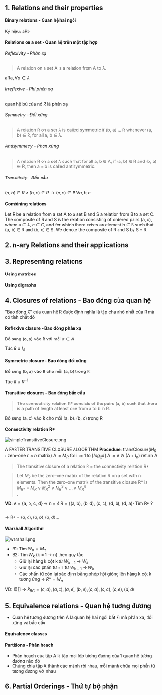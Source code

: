 ## 1. Relations and their properties
#### Binary relations - Quan hệ hai ngôi 
Ký hiệu: aRb


#### Relations on a set - Quan hệ trên một tập hợp
###### Reflexivity - Phản xạ
> A relation on a set A is a relation from A to A.

aRa, $\forall a \in A$
###### Irreflexive - Phi phản xạ
quan hệ bù của nó $\not R$ là phản xạ
###### Symmetry - Đối xứng
> A relation R on a set A is called symmetric if (b, a) ∈ R whenever (a, b) ∈ R, for all a, b ∈ A.
###### Antisymmetry - Phản xứng
>A relation R on a set A such that for all a, b ∈ A, if (a, b) ∈ R and (b, a) ∈ R, then a = b is called antisymmetric.
###### Transitivity - Bắc cầu
$(a,b) \in R \wedge (b, c) \in R \to (a,c) \in R$
$\forall a, b, c$ 

#### Combining relations
Let R be a relation from a set A to a set B and S a relation from B to a set C. The composite of R and S is the relation consisting of ordered pairs (a, c), where a ∈ A, c ∈ C, and for which there exists an element b ∈ B such that (a, b) ∈ R and (b, c) ∈ S. We denote the composite of R and S by S ◦ R.


## 2. n-ary Relations and their applications

## 3. Representing relations
#### Using matrices

#### Using digraphs




## 4. Closures of relations - Bao đóng của quan hệ
"Bao đóng X" của quan hệ R được định nghĩa là tập cha nhỏ nhất của R mà có tính chất đó
#### Reflexive closure - Bao đóng phản xạ
Bổ sung (a, a) vào R với mỗi $a \in A$

Tức $R \cup I_A$
#### Symmetric closure - Bao đóng đối xứng
Bổ sung (b, a) vào R cho mỗi (a, b) trong R

Tức $R \cup R^{-1}$

#### Transitive closures - Bao đóng bắc cầu
>The connectivity relation R* consists of the pairs (a, b) such that there is a path of length at least one from a to b in R.

Bổ sung (a, c) vào R cho mỗi (a, b), (b, c) trong R

#### Connectivity relation R*
![simpleTransitiveClosure.png]()


A FASTER TRANSITIVE CLOSURE ALGORITHM
	**Procedure**: transClosure($M_R$ : zero-one $n \times n$ matrix)
	A := $M_R$
	for i := 1 to $\lceil log_2n \rceil$
		A := A $\odot$ (A + $I_n$)
	return A

> The transitive closure of a relation R = the connectivity relation R* 

> Let $M_R$ be the zero–one matrix of the relation R on a set with n elements. Then the zero–one matrix of the transitive closure R* is 
>     $M_{R*} = M_R \vee M^2_R \vee M^3_R \vee ... \vee M^n_R$  
.

**VD**: 
A = {a, b, c, d} => n = 4
R = {(a, b), (b, d), (c, c), (d, b), (d, a)}
Tìm R* ?

![]()


=> R* = ${(a, a), (a, b), (a, d)...}$


#### Warshall Algorithm
![warshall.png]()

- B1: Tìm $W_0 = M_R$ 
- B2: Tìm $W_k$ (k = 1 -> n) theo quy tắc
	- Giữ lại hàng k cột k từ $W_{k-1}$ -> $W_k$ 
	- Giữ lại các phần tử = 1 từ $W_{k-1}$ -> $W_k$ 
	- Các phần tử còn lại xác định bằng phép hội gióng lên hàng k cột k tương ứng 
	=> $R* = W_n$ 

VD:
!()[]
=> $R_{BC} ={(a,a), (a,c), (a,e), (b,e), (c,a), (c,c), (c,e), (d,d)}$


## 5. Equivalence relations - Quan hệ tương đương
- Quan hệ tương đương trên A là quan hệ hai ngôi bất kì mà phản xạ, đối xứng và bắc cầu
#### Equivalence classes

#### Partitions - Phân hoạch
- Phân hoạch của tập A là tập mọi lớp tương đương của 1 quan hệ tương đương nào đó
- Chúng chia tập A thành các mảnh rời nhau, mỗi mảnh chứa mọi phần tử tương đương với nhau

## 6. Partial Orderings - Thứ tự bộ phận


